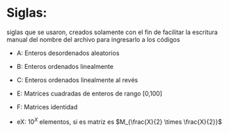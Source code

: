 # Siglas:
siglas que se usaron, creados solamente con el fin de facilitar la escritura manual del nombre del archivo para ingresarlo a los códigos
- A: Enteros desordenados aleatorios
- B: Enteros ordenados linealmente
- C: Enteros ordenados linealmente al revés
- E: Matrices cuadradas de enteros de rango \[0,100]
- F: Matrices identidad

- eX: $10^X$ elementos, si es matriz es $M_{\frac{X}{2} \times \frac{X}{2}}$

